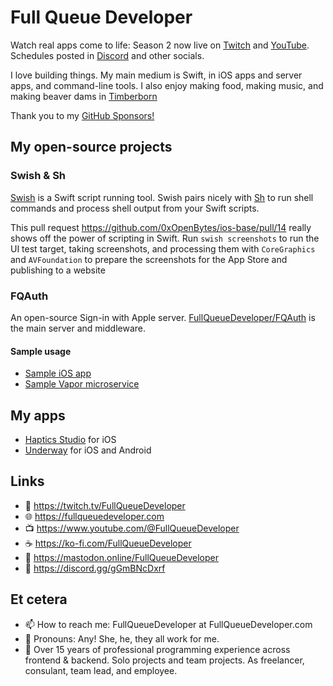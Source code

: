 # Full Queue Developer

Watch real apps come to life: Season 2 now live on [Twitch](https://twitch.tv/FullQueueDeveloper) and [YouTube](https://www.youtube.com/@FullQueueDeveloper). Schedules posted in [Discord](https://discord.gg/gGmBNcDxrf) and other socials.

I love building things. My main medium is Swift, in iOS apps and server apps, and command-line tools. I also enjoy making food, making music, and making beaver dams in [Timberborn](https://mechanistry.com)

Thank you to my [GitHub Sponsors!](https://github.com/sponsors/FullQueueDeveloper)

## My open-source projects 

### Swish & Sh



[Swish](https://github.com/FullQueueDeveloper/Swish) is a Swift script running tool. Swish pairs nicely with [Sh](https://github.com/FullQueueDeveloper/Sh) to run shell commands and process shell output from your Swift scripts.

This pull request https://github.com/0xOpenBytes/ios-base/pull/14 really shows off the power of scripting in Swift. Run `swish screenshots` to run the UI test target, taking screenshots, and processing them with `CoreGraphics` and `AVFoundation` to prepare the screenshots for the App Store and publishing to a website



### FQAuth

An open-source Sign-in with Apple server. [FullQueueDeveloper/FQAuth](https://github.com/FullQueueDeveloper/FQAuth) is the main server and middleware. 

#### Sample usage

- [Sample iOS app](https://github.com/FullQueueDeveloper/FQAuth-Sample-iOS) 
- [Sample Vapor microservice](https://github.com/FullQueueDeveloper/FQAuth-Sample-Microservice)


## My apps

- [Haptics Studio](https://FullQueueDeveloper.com/haptics-studio) for iOS
- [Underway](https://underway.nyc) for iOS and Android



## Links
- 🔭 https://twitch.tv/FullQueueDeveloper
- 🌐 https://fullqueuedeveloper.com
- 📺 https://www.youtube.com/@FullQueueDeveloper
- ☕️ https://ko-fi.com/FullQueueDeveloper
- 🐘 https://mastodon.online/FullQueueDeveloper
- 💬 https://discord.gg/gGmBNcDxrf


## Et cetera

- 📫 How to reach me: FullQueueDeveloper at FullQueueDeveloper.com
- 💜 Pronouns: Any! She, he, they all work for me.
- 🔬 Over 15 years of professional programming experience across frontend & backend. Solo projects and team projects. As freelancer, consulant, team lead, and employee. 
